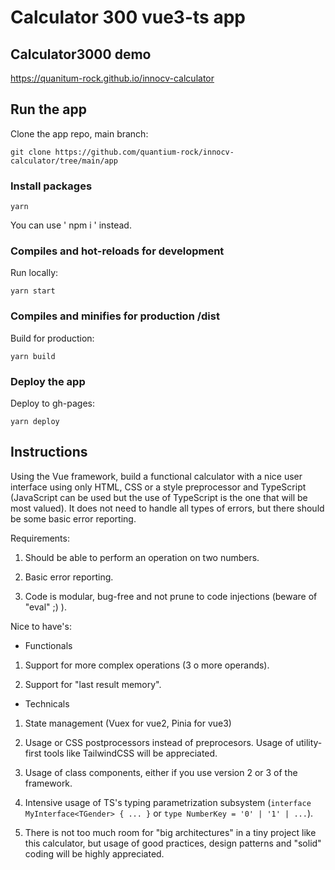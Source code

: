 # Calculator 300 vue3-ts app

## Calculator3000 demo

https://quanitum-rock.github.io/innocv-calculator


## Run the app

Clone the app repo, main branch:

```
git clone https://github.com/quantium-rock/innocv-calculator/tree/main/app
```

### Install packages

```
yarn
```

You can use ' npm i ' instead.

### Compiles and hot-reloads for development

Run locally:

```
yarn start
```

### Compiles and minifies for production /dist

Build for production:

```
yarn build
```

### Deploy the app

Deploy to gh-pages:

```
yarn deploy
```


## Instructions

Using the Vue framework, build a functional calculator with a nice user interface using only HTML, CSS or a style preprocessor and TypeScript (JavaScript can be used but the use of TypeScript is the one that will be most valued). It does not need to handle all types of errors, but there should be some basic error reporting.

Requirements:

1.  Should be able to perform an operation on two numbers.

2.  Basic error reporting.

3.  Code is modular, bug-free and not prune to code injections (beware of "eval" ;) ).

Nice to have's:

- Functionals

1.  Support for more complex operations (3 o more operands).

2.  Support for "last result memory".

- Technicals

1.  State management (Vuex for vue2, Pinia for vue3)

2.  Usage or CSS postprocessors instead of preprocesors. Usage of utility-first tools like TailwindCSS will be appreciated.

3.  Usage of class components, either if you use version 2 or 3 of the framework.

4.  Intensive usage of TS's typing parametrization subsystem (`interface MyInterface<TGender> { ... }` or `type NumberKey = '0' | '1' | ...`).

5.  There is not too much room for "big architectures" in a tiny project like this calculator, but usage of good practices, design patterns and "solid" coding will be highly appreciated.
